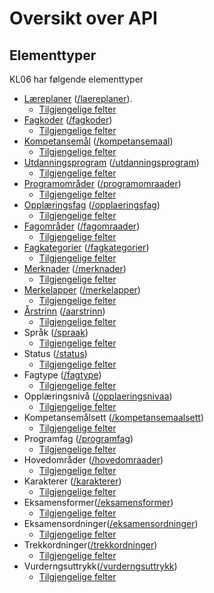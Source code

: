 # Oversikt over API

<a href="" id="typer"></a>
## Elementtyper
KL06 har følgende elementtyper
- [Læreplaner](http://beta-psi.udir.no/ontologi/kl06/laereplan) ([/laereplaner](http://data.udir.no/kl06/laereplaner)).
  - [Tilgjengelige felter](http://data.udir.no/kl06/soap#laereplan)
- [Fagkoder](http://beta-psi.udir.no/ontologi/kl06/fagkode) ([/fagkoder](http://data.udir.no/kl06/fagkoder))
  - [Tilgjengelige felter](http://data.udir.no/kl06/soap#fagkode)
- [Kompetansemål](http://beta-psi.udir.no/ontologi/kl06/kompetansemaal) ([/kompetansemaal](http://data.udir.no/kl06/kompetansemaal))
  - [Tilgjengelige felter](http://data.udir.no/kl06/soap#kompetansemaal)
- [Utdanningsprogram](http://beta-psi.udir.no/ontologi/kl06/utdanningsprogram) ([/utdanningsprogram](http://data.udir.no/kl06/utdanningsprogram))
  - [Tilgjengelige felter](http://data.udir.no/kl06/soap#utdanningsprogram)
- [Programområder](http://beta-psi.udir.no/ontologi/kl06/programraade) ([/programomraader](http://data.udir.no/kl06/programomraader))
  - [Tilgjengelige felter](http://data.udir.no/kl06/soap#programomraade)
- [Opplæringsfag](http://beta-psi.udir.no/ontologi/kl06/opplaeringsfag) ([/opplaeringsfag](http://data.udir.no/kl06/opplaeringsfag))
  - [Tilgjengelige felter](http://data.udir.no/kl06/soap#opplaeringsfag)
- [Fagområder](http://beta-psi.udir.no/ontologi/kl06/fagomraade) ([/fagomraader](http://data.udir.no/kl06/fagomraader))
  - [Tilgjengelige felter](http://data.udir.no/kl06/soap#fagomraade)
- [Fagkategorier](http://beta-psi.udir.no/ontologi/kl06/fagkategori) ([/fagkategorier](http://data.udir.no/kl06/fagkategorier))
  - [Tilgjengelige felter](http://data.udir.no/kl06/soap#fagkategori)
- [Merknader](http://beta-psi.udir.no/ontologi/kl06/merknad) ([/merknader](http://data.udir.no/kl06/merknader))
  - [Tilgjengelige felter](http://data.udir.no/kl06/soap#merknad)
- [Merkelapper](http://beta-psi.udir.no/ontologi/kl06/merkelapp) ([/merkelapper](http://data.udir.no/kl06/merkelapper))
  - [Tilgjengelige felter](http://data.udir.no/kl06/soap#merkelapp)
- [Årstrinn](http://beta-psi.udir.no/ontologi/kl06/aarstrinn) ([/aarstrinn](http://data.udir.no/kl06/aarstrinn))
  - [Tilgjengelige felter](http://beta-data.udir.no/kl06/soap#aarstrinn)
- Språk ([/spraak](http://beta-data.udir.no/kl06/spraak))
  - [Tilgjengelige felter](http://beta-data.udir.no/kl06/soap#aarstrinn)
- Status ([/status](http://beta-data.udir.no/kl06/status))
  - [Tilgjengelige felter](http://beta-data.udir.no/kl06/soap#aarstrinn)
- Fagtype ([/fagtype](http://beta-data.udir.no/kl06/fagtype))
  - [Tilgjengelige felter](http://beta-data.udir.no/kl06/soap#aarstrinn)
- Opplæringsnivå ([/opplaeringsnivaa](http://beta-data.udir.no/kl06/opplaeringsnivaa))
  - [Tilgjengelige felter](http://beta-data.udir.no/kl06/soap#aarstrinn) 
- Kompetansemålsett ([/kompetansemaalsett](http://beta-data.udir.no/kl06/kompetansemaalsett))
  - [Tilgjengelige felter](http://beta-data.udir.no/kl06/soap#aarstrinn)
- Programfag ([/programfag](http://beta-data.udir.no/kl06/programfag))
  - [Tilgjengelige felter](http://beta-data.udir.no/kl06/soap#aarstrinn)
- Hovedområder ([/hovedomraader](http://beta-data.udir.no/kl06/hovedomraader))
  - [Tilgjengelige felter](http://beta-data.udir.no/kl06/soap#aarstrinn)
- Karakterer ([/karakterer](http://beta-data.udir.no/kl06/karakterer))
  - [Tilgjengelige felter](http://beta-data.udir.no/kl06/soap#karakter)
- Eksamensformer([/eksamensformer](http://beta-data.udir.no/kl06/eksamensformer))
  - [Tilgjengelige felter](http://beta-data.udir.no/kl06/soap#eksamensformer)
- Eksamensordninger([/eksamensordninger](http://beta-data.udir.no/kl06/eksamensordninger))
  - [Tilgjengelige felter](http://beta-data.udir.no/kl06/soap#eksamensordnigner)
- Trekkordninger([/trekkordninger](http://beta-data.udir.no/kl06/trekkordninger))
  - [Tilgjengelige felter](http://beta-data.udir.no/kl06/soap#trekkordninger)
- Vurderngsuttrykk([/vurderngsuttrykk](http://beta-data.udir.no/kl06/vurderngsuttrykk))
  - [Tilgjengelige felter](http://beta-data.udir.no/kl06/soap#vurderngsuttrykk)